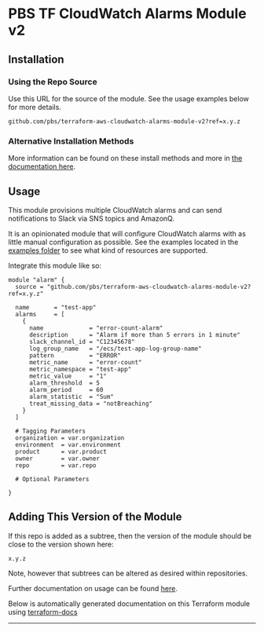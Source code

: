 # PBS TF CloudWatch Alarms Module v2

## Installation

### Using the Repo Source

Use this URL for the source of the module. See the usage examples below for more details.

```hcl
github.com/pbs/terraform-aws-cloudwatch-alarms-module-v2?ref=x.y.z
```

### Alternative Installation Methods

More information can be found on these install methods and more in [the documentation here](./docs/general/install).

## Usage

This module provisions multiple CloudWatch alarms and can send notifications to Slack via SNS topics and AmazonQ.

It is an opinionated module that will configure CloudWatch alarms with as little manual configuration as possible. See the examples located in the [examples folder](/examples) to see what kind of resources are supported.

Integrate this module like so:

```hcl
module "alarm" {
  source = "github.com/pbs/terraform-aws-cloudwatch-alarms-module-v2?ref=x.y.z"

  name       = "test-app"
  alarms     = [
    {
      name             = "error-count-alarm"
      description      = "Alarm if more than 5 errors in 1 minute"
      slack_channel_id = "C12345678"
      log_group_name   = "/ecs/test-app-log-group-name"
      pattern          = "ERROR"
      metric_name      = "error-count"
      metric_namespace = "test-app"
      metric_value     = "1"
      alarm_threshold  = 5
      alarm_period     = 60
      alarm_statistic  = "Sum"
      treat_missing_data = "notBreaching"
    }
  ]

  # Tagging Parameters
  organization = var.organization
  environment  = var.environment
  product      = var.product
  owner        = var.owner
  repo         = var.repo

  # Optional Parameters
  
}
```

## Adding This Version of the Module

If this repo is added as a subtree, then the version of the module should be close to the version shown here:

`x.y.z`

Note, however that subtrees can be altered as desired within repositories.

Further documentation on usage can be found [here](./docs).

Below is automatically generated documentation on this Terraform module using [terraform-docs][terraform-docs]

---

[terraform-docs]: https://github.com/terraform-docs/terraform-docs
